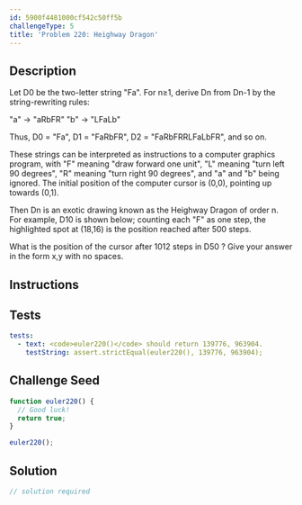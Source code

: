 ```yaml
---
id: 5900f4481000cf542c50ff5b
challengeType: 5
title: 'Problem 220: Heighway Dragon'
---
```


## Description
<section id='description'>
Let D0 be the two-letter string "Fa".  For n≥1, derive Dn from Dn-1 by the string-rewriting rules:

"a" → "aRbFR"
"b" → "LFaLb"

Thus, D0 = "Fa", D1 = "FaRbFR", D2 = "FaRbFRRLFaLbFR", and so on.

These strings can be interpreted as instructions to a computer graphics program, with "F" meaning "draw forward one unit", "L" meaning "turn left 90 degrees", "R" meaning "turn right 90 degrees", and "a" and "b" being ignored.  The initial position of the computer cursor is (0,0), pointing up towards (0,1).

Then Dn is an exotic drawing known as the Heighway Dragon of order n.  For example, D10 is shown below; counting each "F" as one step, the highlighted spot at (18,16) is the position reached after 500 steps.




What is the position of the cursor after 1012 steps in D50 ?
Give your answer in the form x,y with no spaces.
</section>

## Instructions
<section id='instructions'>

</section>

## Tests
<section id='tests'>

```yml
tests:
  - text: <code>euler220()</code> should return 139776, 963904.
    testString: assert.strictEqual(euler220(), 139776, 963904);

```

</section>

## Challenge Seed
<section id='challengeSeed'>

<div id='js-seed'>

```js
function euler220() {
  // Good luck!
  return true;
}

euler220();
```

</div>



</section>

## Solution
<section id='solution'>

```js
// solution required
```
</section>
